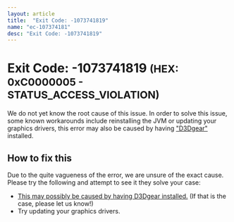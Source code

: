 ```yaml
---
layout: article
title:  "Exit Code: -1073741819"
name: "ec-107374181"
desc: "Exit Code: -1073741819"
---
```

# Exit Code: -1073741819 <small>(HEX: 0xC0000005 - STATUS_ACCESS_VIOLATION)</small>
We do not yet know the root cause of this issue. In order to solve this issue, some known workarounds include reinstalling the JVM or updating your graphics drivers, this error may also be caused by having ["D3Dgear"](/exit-code/code-1073740777) installed.
## How to fix this
Due to the quite vagueness of the error, we are unsure of the exact cause. Please try the following and attempt to see it they solve your case:
* [This may possibly be caused by having D3Dgear installed.](/help/exit-code/code-1073740777) (If that is the case, please let us know!)
* Try updating your graphics drivers.
